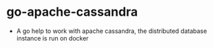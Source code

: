 # go-apache-cassandra
-  A go help to work with apache cassandra, the distributed database instance is run on docker
